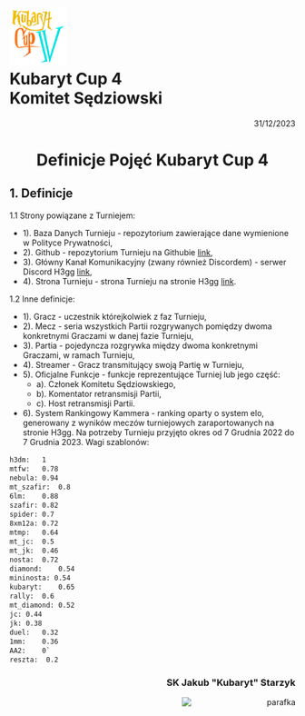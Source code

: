 # <img src="https://github.com/KubarytTournaments/KubarytCup/blob/English/Logo/logo-kc4.png" alt="logokc4" style="width: 20%; height: auto;"> <br>Kubaryt Cup 4 <br>Komitet Sędziowski

<p align="right">31/12/2023</p>

<h1 align="center">Definicje Pojęć Kubaryt Cup 4</h1>

## 1. Definicje

1.1 Strony powiązane z Turniejem:

- 1). Baza Danych Turnieju - repozytorium zawierające dane wymienione w Polityce Prywatności,
- 2). Github - repozytorium Turnieju na Githubie [link](https://github.com/KubarytTournaments/KubarytCup/tree/Polish),
- 3). Główny Kanał Komunikacyjny (zwany również Discordem) - serwer Discord H3gg [link](https://discord.com/invite/r6dS4D9edd),
- 4). Strona Turnieju - strona Turnieju na stronie H3gg [link](https://h3.gg/competitions/v2/81).

1.2 Inne definicje:

- 1). Gracz - uczestnik którejkolwiek z faz Turnieju,
- 2). Mecz - seria wszystkich Partii rozgrywanych pomiędzy dwoma konkretnymi Graczami w danej fazie Turnieju,
- 3). Partia - pojedyncza rozgrywka między dwoma konkretnymi Graczami, w ramach Turnieju,
- 4). Streamer - Gracz transmitujący swoją Partię w Turnieju,
- 5). Oficjalne Funkcje - funkcje reprezentujące Turniej lub jego część:
  - a). Członek Komitetu Sędziowskiego,
  - b). Komentator retransmisji Partii,
  - c). Host retransmisji Partii.
- 6). System Rankingowy Kammera - ranking oparty o system elo, generowany z wyników meczów turniejowych zaraportowanych na stronie H3gg. Na potrzeby Turnieju przyjęto okres od 7 Grudnia 2022 do 7 Grudnia 2023. Wagi szablonów:
```
h3dm:   1
mtfw:   0.78
nebula: 0.94
mt_szafir:  0.8
6lm:    0.88
szafir: 0.82
spider: 0.7
8xm12a: 0.72
mtmp:   0.64
mt_jc:  0.5
mt_jk:  0.46
nosta:  0.72
diamond:    0.54
mininosta: 0.54
kubaryt:    0.65
rally:  0.6
mt_diamond: 0.52
jc: 0.44
jk: 0.38
duel:   0.32
1mm:    0.36
AA2:    0`
reszta:  0.2
```

### <p align="right">SK Jakub "Kubaryt" Starzyk</p>
<div align="right"><img src="https://media.discordapp.net/attachments/1022538414328913930/1136284542727110656/image-removebg-preview_3.png" alt="parafka" style="height: auto; width:200px; float:right;"/></div>
